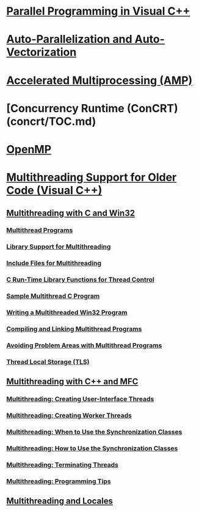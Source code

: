 # [Parallel Programming in Visual C++](parallel-programming-in-visual-cpp.md)
# [Auto-Parallelization and Auto-Vectorization](auto-parallelization-and-auto-vectorization.md)
# [Accelerated Multiprocessing (AMP)](amp/TOC.md)
# [Concurrency Runtime (ConCRT) (concrt/TOC.md)
# [OpenMP](openmp/TOC.md)
# [Multithreading Support for Older Code (Visual C++)](multithreading-support-for-older-code-visual-cpp.md)
## [Multithreading with C and Win32](multithreading-with-c-and-win32.md)
### [Multithread Programs](multithread-programs.md)
### [Library Support for Multithreading](library-support-for-multithreading.md)
### [Include Files for Multithreading](include-files-for-multithreading.md)
### [C Run-Time Library Functions for Thread Control](c-run-time-library-functions-for-thread-control.md)
### [Sample Multithread C Program](sample-multithread-c-program.md)
### [Writing a Multithreaded Win32 Program](writing-a-multithreaded-win32-program.md)
### [Compiling and Linking Multithread Programs](compiling-and-linking-multithread-programs.md)
### [Avoiding Problem Areas with Multithread Programs](avoiding-problem-areas-with-multithread-programs.md)
### [Thread Local Storage (TLS)](thread-local-storage-tls.md)
## [Multithreading with C++ and MFC](multithreading-with-cpp-and-mfc.md)
### [Multithreading: Creating User-Interface Threads](multithreading-creating-user-interface-threads.md)
### [Multithreading: Creating Worker Threads](multithreading-creating-worker-threads.md)
### [Multithreading: When to Use the Synchronization Classes](multithreading-when-to-use-the-synchronization-classes.md)
### [Multithreading: How to Use the Synchronization Classes](multithreading-how-to-use-the-synchronization-classes.md)
### [Multithreading: Terminating Threads](multithreading-terminating-threads.md)
### [Multithreading: Programming Tips](multithreading-programming-tips.md)
## [Multithreading and Locales](multithreading-and-locales.md)
